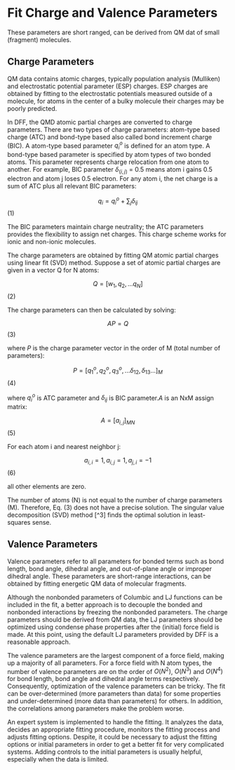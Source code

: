 # Fit Charge and Valence Parameters

These parameters are short ranged, can be derived from QM dat of small (fragment) molecules. 

## Charge Parameters

QM data contains atomic charges, typically population analysis (Mulliken) and electrostatic potential parameter (ESP) charges. ESP charges are obtained by fitting to the electrostatic potentials measured outside of a molecule, for atoms in the center of a bulky molecule their charges may be poorly predicted.

In DFF, the QMD atomic partial charges are converted to charge parameters. There are two types of charge parameters: atom-type based charge (ATC) and bond-type based also called bond increment charge (BIC). A atom-type based parameter $q_i^o$ is defined for an atom type. A bond-type based parameter is specified by atom types of two bonded atoms. This parameter represents charge relocation from one atom to another. For example, BIC parameter $δ_(i,j)$ = 0.5 means atom i gains 0.5 electron and atom j loses 0.5 electron. For any atom i, the net charge is a sum of ATC plus all relevant BIC parameters:

$$q_i=q_i^o + ∑_jδ_{ij} $$ 								(1)

The BIC parameters maintain charge neutrality; the ATC parameters provides the flexibility to assign net charges. This charge scheme works for ionic and non-ionic molecules.

The charge parameters are obtained by fitting QM atomic partial charges using linear fit (SVD) method. Suppose a set of atomic partial charges are given in a vector Q for N atoms:

$$ Q = [w_1, q_2, ...q_N] $$             (2)

The charge parameters can then be calculated by solving:

$$ AP = Q $$	                           (3)

where $P$ is the charge parameter vector in the order of M (total number of parameters):

$$ P =[q_1^o, q_2^o,q_3^o,...δ_{12},δ_{13}...]_M $$	   (4)		

where $q_i^o$ is ATC parameter and $δ_{ij}$ is BIC parameter.$A$ is an NxM assign matrix:

$$ A=[a_{i,j} ]_{MN}			$$	(5)

For each atom i and nearest neighbor j:

$$ a_{i,i}=1, a_{i,j}=1, a_{j,i}=-1   $$	(6)

all other elements are zero. 

The number of atoms (N) is not equal to the number of charge parameters (M). Therefore, Eq. (3) does not have a precise solution. The singular value decomposition (SVD) method [^3] finds the optimal solution in least-squares sense. 


## Valence Parameters
 
Valence parameters refer to all parameters for bonded terms such as bond length, bond angle, dihedral angle, and out-of-plane angle or improper dihedral angle. These parameters are short-range interactions, can be obtained by fitting energetic QM data of molecular fragments. 

Although the nonbonded parameters of Columbic and LJ functions can be included in the fit, a better approach is to decouple the bonded and nonbonded interactions by freezing the nonbonded parameters. The charge parameters should be derived from QM data, the LJ parameters should be optimized using condense phase properties after the (initial) force field is made. At this point, using the default LJ parameters provided by DFF is a reasonable approach.

The valence parameters are the largest component of a force field, making up a majority of all parameters. For a force field with N atom types, the number of valence parameters are on the order of $O(N^2)$, $O(N^3)$ and $O(N^4)$
for bond length, bond angle and dihedral angle terms respectively. Consequently, optimization of the valence parameters can be tricky. The fit can be over-determined (more parameters than data) for some properties and under-determined (more data than parameters) for others. In addition, the correlations among parameters make the problem worse. 

An expert system is implemented to handle the fitting. It analyzes the data, decides an appropriate fitting procedure, monitors the fitting process and adjusts fitting options.
Despite, it could be necessary to adjust the fitting options or initial parameters in order to get a better fit for very complicated systems. Adding controls to the initial parameters is usually helpful, especially when the data is limited. 
